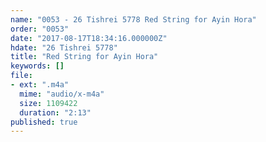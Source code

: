 ```yaml
---
name: "0053 - 26 Tishrei 5778 Red String for Ayin Hora"
order: "0053"
date: "2017-08-17T18:34:16.000000Z"
hdate: "26 Tishrei 5778"
title: "Red String for Ayin Hora"
keywords: []
file:
- ext: ".m4a"
  mime: "audio/x-m4a"
  size: 1109422
  duration: "2:13"
published: true
---
```


